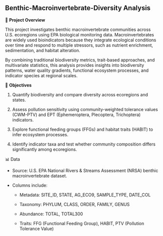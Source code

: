 ## **Benthic-Macroinvertebrate-Diversity Analysis**

📌  **Project Overview**

This project investigates benthic macroinvertebrate communities across U.S. ecoregions using EPA biological monitoring data. Macroinvertebrates are widely used bioindicators because they integrate ecological conditions over time and respond to multiple stressors, such as nutrient enrichment, sedimentation, and habitat alteration.

By combining traditional biodiversity metrics, trait-based approaches, and multivariate statistics, this analysis provides insights into biodiversity patterns, water quality gradients, functional ecosystem processes, and indicator species at regional scales.

🎯 **Objectives**

1. Quantify biodiversity and compare diversity across ecoregions and states.

2. Assess pollution sensitivity using community-weighted tolerance values (CWM-PTV) and EPT (Ephemeroptera, Plecoptera, Trichoptera) indicators.

3. Explore functional feeding groups (FFGs) and habitat traits (HABIT) to infer ecosystem processes.

4. Identify indicator taxa and test whether community composition differs significantly among ecoregions.

📊 Data

- Source: U.S. EPA National Rivers & Streams Assessment (NRSA) benthic macroinvertebrate dataset.

- Columns include:

    * Metadata: SITE_ID, STATE, AG_ECO9, SAMPLE_TYPE, DATE_COL

    * Taxonomy: PHYLUM, CLASS, ORDER, FAMILY, GENUS

    * Abundance: TOTAL, TOTAL300

    * Traits: FFG (Functional Feeding Group), HABIT, PTV (Pollution Tolerance Value)
